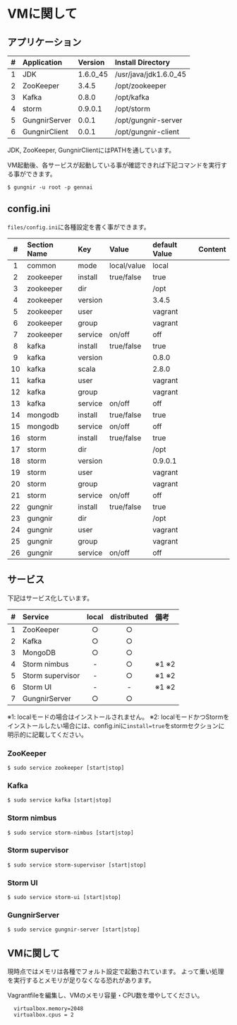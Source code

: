 # VMに関して

## アプリケーション

|#|Application|Version|Install Directory|
|:--:|:--|:--|:--|
|1|JDK|1.6.0_45|/usr/java/jdk1.6.0_45|
|2|ZooKeeper|3.4.5|/opt/zookeeper|
|3|Kafka|0.8.0|/opt/kafka|
|4|storm|0.9.0.1|/opt/storm|
|5|GungnirServer|0.0.1|/opt/gungnir-server|
|6|GungnirClient|0.0.1|/opt/gungnir-client|

JDK, ZooKeeper, GungnirClientにはPATHを通しています。

VM起動後、各サービスが起動している事が確認できれば下記コマンドを実行する事ができます。

```
$ gungnir -u root -p gennai
```

## config.ini

`files/config.ini`に各種設定を書く事ができます。

|#|Section Name|Key|Value|default Value|Content|
|:--:|:--|:--|:--|:--|:--|
|1|common|mode|local/value|local||
|2|zookeeper|install|true/false|true||
|3|zookeeper|dir||/opt|
|4|zookeeper|version||3.4.5||
|5|zookeeper|user||vagrant||
|6|zookeeper|group||vagrant||
|7|zookeeper|service|on/off|off||
|8|kafka|install|true/false|true||
|9|kafka|version||0.8.0||
|10|kafka|scala||2.8.0||
|11|kafka|user||vagrant||
|12|kafka|group||vagrant||
|13|kafka|service|on/off|off||
|14|mongodb|install|true/false|true||
|15|mongodb|service|on/off|off||
|16|storm|install|true/false|true||
|17|storm|dir||/opt||
|18|storm|version||0.9.0.1||
|19|storm|user||vagrant||
|20|storm|group||vagrant||
|21|storm|service|on/off|off||
|22|gungnir|install|true/false|true||
|23|gungnir|dir||/opt||
|24|gungnir|user||vagrant||
|25|gungnir|group||vagrant||
|26|gungnir|service|on/off|off||



## サービス

下記はサービス化しています。

|#|Service|local|distributed|備考|
|:--:|:--|:--:|:--:|:--|
|1|ZooKeeper|○|○||
|2|Kafka|○|○||
|3|MongoDB|○|○||
|4|Storm nimbus|-|○|※1 ※2|
|5|Storm supervisor|-|○|※1 ※2|
|6|Storm UI|-|-|※1 ※2|
|7|GungnirServer|○|○||

※1: localモードの場合はインストールされません。
※2: localモードかつStormをインストールしたい場合には、config.iniに`install=true`をstormセクションに明示的に記載してください。

### ZooKeeper

```
$ sudo service zookeeper [start|stop]
```

### Kafka

```
$ sudo service kafka [start|stop]
```

### Storm nimbus

```
$ sudo service storm-nimbus [start|stop]
```

### Storm supervisor

```
$ sudo service storm-supervisor [start|stop]
```

### Storm UI

```
$ sudo service storm-ui [start|stop]
```

### GungnirServer

```
$ sudo service gungnir-server [start|stop]
```


## VMに関して

現時点ではメモリは各種でフォルト設定で起動されています。
よって重い処理を実行するとメモリが足りなくなる恐れがあります。

Vagrantfileを編集し、VMのメモリ容量・CPU数を増やしてください。

```
  virtualbox.memory=2048
  virtualbox.cpus = 2
```
